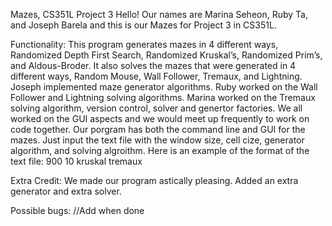 Mazes, CS351L Project 3
Hello! Our names are Marina Seheon, Ruby Ta, and Joseph Barela and this is our Mazes for Project 3 in CS351L.

Functionality:
This program generates mazes in 4 different ways, Randomized Depth First Search, Randomized Kruskal’s, Randomized Prim’s, and Aldous-Broder. It also solves the mazes that were generated in 4 different ways, Random Mouse, Wall Follower, Tremaux, and Lightning.
Joseph implemented maze generator algorithms. Ruby worked on the Wall Follower and Lightning solving algorithms. Marina worked on the Tremaux solving algorithm, version control, solver and genertor factories. We all worked on the GUI aspects and we would meet up frequently to work on code together. Our porgram has both the command line and GUI for the mazes. Just input the text file with the window size, cell cize, generator algorithm, and solving algroithm. Here is an example of the format of the text file:
900
10
kruskal
tremaux

Extra Credit:
We made our program astically pleasing. Added an extra generator and extra solver.

Possible bugs:
//Add when done
